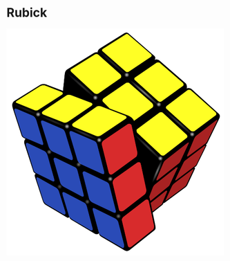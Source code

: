 # Rubick

<img src="https://github.com/capijose1/Rubick/blob/57103ccca8cd7daadead0ecf76c72ad94c8b0e06/1200px-Rubik's_cube_almost_solved.svg.png" alt="My cool logo"/>
